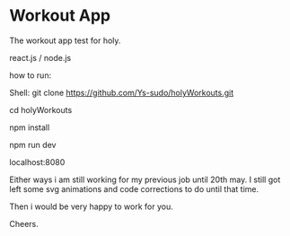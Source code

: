 # Workout App
The workout app test for holy.


react.js / node.js

how to run:

Shell:
git clone https://github.com/Ys-sudo/holyWorkouts.git

cd holyWorkouts

npm install

npm run dev

localhost:8080


Either ways i am still working for my previous job until 20th may.
I still got left some svg animations and code corrections to do until that
time.

Then i would be very happy to work for you.

Cheers.
